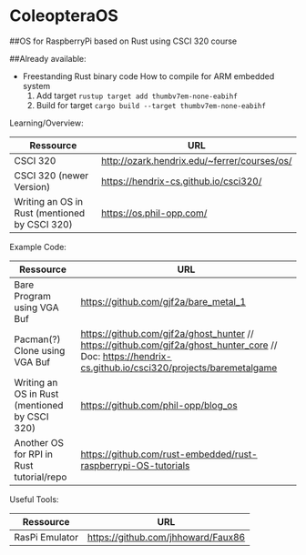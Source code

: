# ColeopteraOS
##OS for RaspberryPi based on Rust using CSCI 320 course

##Already available:

- Freestanding Rust binary code
  How to compile for ARM embedded system
    1. Add target
       `rustup target add thumbv7em-none-eabihf`
    2. Build for target
       `cargo build --target thumbv7em-none-eabihf`



Learning/Overview:

| Ressource  | URL  |
| ------------ | ------------ |
| CSCI 320  | http://ozark.hendrix.edu/~ferrer/courses/os/  |
| CSCI 320 (newer Version)  | https://hendrix-cs.github.io/csci320/  |
|Writing an OS in Rust (mentioned by CSCI 320)|https://os.phil-opp.com/|

Example Code:

| Ressource  | URL  |
| ------------ | ------------ |
| Bare Program using VGA Buf  | https://github.com/gjf2a/bare_metal_1  |
| Pacman(?) Clone using VGA Buf  | https://github.com/gjf2a/ghost_hunter // https://github.com/gjf2a/ghost_hunter_core // Doc: https://hendrix-cs.github.io/csci320/projects/baremetalgame  |
|Writing an OS in Rust (mentioned by CSCI 320)|https://github.com/phil-opp/blog_os|
|Another OS for RPI in Rust tutorial/repo|https://github.com/rust-embedded/rust-raspberrypi-OS-tutorials|


Useful Tools:

| Ressource  | URL  |
| ------------ | ------------ |
| RasPi Emulator  | https://github.com/jhhoward/Faux86  |
